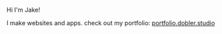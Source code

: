 Hi I'm Jake!

I make websites and apps.
check out my portfolio:
[portfolio.dobler.studio](https://portfolio.dobler.studio)
